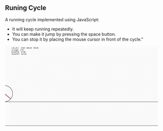 ## Runing Cycle

A running cycle implemented using JavaScript:

- It will keep running repeatedly.
- You can make it jump by pressing the space button.
- You can stop it by placing the mouse cursor in front of the cycle."

![running cycle](wallpaper.gif)